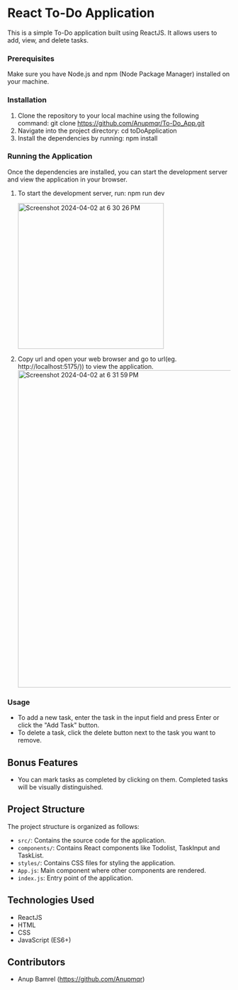 # React To-Do Application

This is a simple To-Do application built using ReactJS. It allows users to add, view, and delete tasks.

### Prerequisites

Make sure you have Node.js and npm (Node Package Manager) installed on your machine.

### Installation

1. Clone the repository to your local machine using the following command: git clone https://github.com/Anupmqr/To-Do_App.git
2. Navigate into the project directory: cd toDoApplication
3. Install the dependencies by running: npm install

### Running the Application

Once the dependencies are installed, you can start the development server and view the application in your browser.

1. To start the development server, run: npm run dev
   
   <img width="329" alt="Screenshot 2024-04-02 at 6 30 26 PM" src="https://github.com/Anupmqr/To-Do_App/assets/122713481/a62bae9f-d05f-4426-9f0a-03ffc16cf78f">
3. Copy url and open your web browser and go to url(eg. http://localhost:5175/)) to view the application.
   <img width="716" alt="Screenshot 2024-04-02 at 6 31 59 PM" src="https://github.com/Anupmqr/To-Do_App/assets/122713481/22714f62-1e9c-4b9e-ae38-f8c61742c009">

### Usage

- To add a new task, enter the task in the input field and press Enter or click the "Add Task" button.
- To delete a task, click the delete button next to the task you want to remove.

## Bonus Features

- You can mark tasks as completed by clicking on them. Completed tasks will be visually distinguished.

## Project Structure

The project structure is organized as follows:

- `src/`: Contains the source code for the application.
- `components/`: Contains React components like Todolist, TaskInput and TaskList.
- `styles/`: Contains CSS files for styling the application.
- `App.js`: Main component where other components are rendered.
- `index.js`: Entry point of the application.

## Technologies Used

- ReactJS
- HTML
- CSS
- JavaScript (ES6+)

## Contributors

- Anup Bamrel (https://github.com/Anupmqr)
